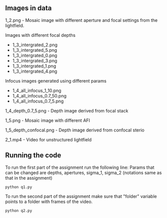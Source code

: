 ## Images in data

1_2.png - Mosaic image with different aperture and focal settings from the lightfield.

Images with different focal depths
- 1_3_intergrated_2.png  
- 1_3_intergrated_5.png         
- 1_3_intergrated_0.png  
- 1_3_intergrated_3.png           
- 1_3_intergrated_1.png  
- 1_3_intergrated_4.png     

Infocus images generated using different params

- 1_4_all_infocus_1_10.png
- 1_4_all_infocus_0.7_50.png
- 1_4_all_infocus_0.7_5.png

1_4_depth_0.7_5.png - Depth image derived from focal stack

1_5.png - Mosaic image with different AFI

1_5_depth_confocal.png - Depth image derived from confocal sterio

2_1.mp4 - Video for unstructured lightfield

## Running the code 
To run the first part of the assignment run the following line:
Params that can be changed are depths, apertures, sigma_1, sigma_2 
(notations same as that in the assignment)

```
python q1.py
```

To run the second part of the assignment make sure that "folder" variable points to a folder with 
frames of the video.
```
python q2.py

```